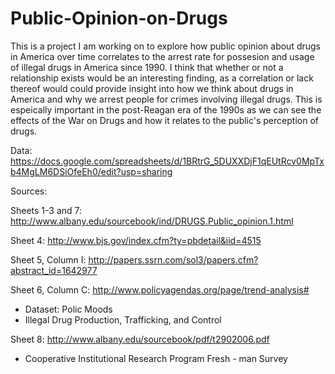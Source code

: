 # Public-Opinion-on-Drugs
This is a project I am working on to explore how public opinion about drugs in America over time correlates to the arrest rate for possesion and usage of illegal drugs in America since 1990. I think that whether or not a relationship exists would be an interesting finding, as a correlation or lack thereof would could provide insight into how we think about drugs in America and why we arrest people for crimes involving illegal drugs. This is espeically important in the post-Reagan era of the 1990s as we can see the effects of the War on Drugs and how it relates to the public's perception of drugs.

Data: https://docs.google.com/spreadsheets/d/1BRtrG_5DUXXDjF1qEUtRcv0MpTxb4MgLM6DSiOfeEh0/edit?usp=sharing

Sources:

Sheets 1-3 and 7: http://www.albany.edu/sourcebook/ind/DRUGS.Public_opinion.1.html

Sheet 4: http://www.bjs.gov/index.cfm?ty=pbdetail&iid=4515

Sheet 5, Column I: http://papers.ssrn.com/sol3/papers.cfm?abstract_id=1642977

Sheet 6, Column C: http://www.policyagendas.org/page/trend-analysis#
  - Dataset: Polic Moods
  - Illegal Drug Production, Trafficking, and Control

Sheet 8: http://www.albany.edu/sourcebook/pdf/t2902006.pdf
  - Cooperative Institutional Research Program Fresh -
man Survey
